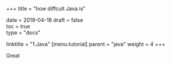 +++
title = "how diffcult Java is"

date = 2019-04-18
draft = false  
toc = true  
type = "docs"

linktitle = "1.Java"
[menu.tutorial]
  parent = "java"
  weight = 4
+++

Great
